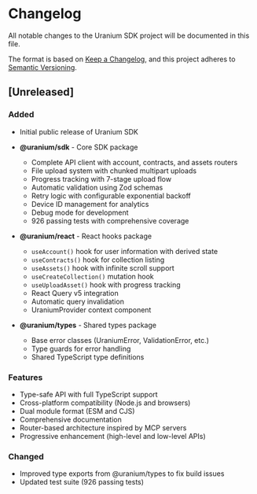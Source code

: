 # Changelog

All notable changes to the Uranium SDK project will be documented in this file.

The format is based on [Keep a Changelog](https://keepachangelog.com/en/1.0.0/),
and this project adheres to [Semantic Versioning](https://semver.org/spec/v2.0.0.html).

## [Unreleased]

### Added
- Initial public release of Uranium SDK
- **@uranium/sdk** - Core SDK package
  - Complete API client with account, contracts, and assets routers
  - File upload system with chunked multipart uploads
  - Progress tracking with 7-stage upload flow
  - Automatic validation using Zod schemas
  - Retry logic with configurable exponential backoff
  - Device ID management for analytics
  - Debug mode for development
  - 926 passing tests with comprehensive coverage

- **@uranium/react** - React hooks package
  - `useAccount()` hook for user information with derived state
  - `useContracts()` hook for collection listing
  - `useAssets()` hook with infinite scroll support
  - `useCreateCollection()` mutation hook
  - `useUploadAsset()` hook with progress tracking
  - React Query v5 integration
  - Automatic query invalidation
  - UraniumProvider context component

- **@uranium/types** - Shared types package
  - Base error classes (UraniumError, ValidationError, etc.)
  - Type guards for error handling
  - Shared TypeScript type definitions

### Features
- Type-safe API with full TypeScript support
- Cross-platform compatibility (Node.js and browsers)
- Dual module format (ESM and CJS)
- Comprehensive documentation
- Router-based architecture inspired by MCP servers
- Progressive enhancement (high-level and low-level APIs)

### Changed
- Improved type exports from @uranium/types to fix build issues
- Updated test suite (926 passing tests)

<!-- Version comparison links will be added when first version is released -->
